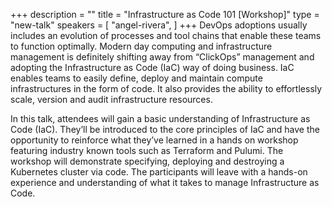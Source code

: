 +++
description = ""
title = "Infrastructure as Code 101 [Workshop]"
type = "new-talk"
speakers = [
        "angel-rivera",
]
+++
DevOps adoptions usually includes an evolution of processes and tool chains that enable these teams to function optimally. Modern day computing and infrastructure management is definitely shifting away from “ClickOps” management and adopting the Infrastructure as Code (IaC) way of doing business. IaC enables teams to easily define, deploy and maintain compute infrastructures in the form of code. It also provides the ability to effortlessly scale, version and audit infrastructure resources.

In this talk, attendees will gain a basic understanding of Infrastructure as Code (IaC). They’ll be introduced to the core principles of IaC and have the opportunity to reinforce what they’ve learned in a hands on workshop featuring industry known tools such as Terraform and Pulumi. The workshop will demonstrate specifying, deploying and destroying a Kubernetes cluster via code. The participants will leave with a hands-on experience and understanding of what it takes to manage Infrastructure as Code.